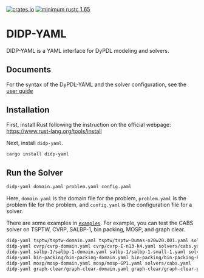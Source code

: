 [![crates.io](https://img.shields.io/crates/v/didp-yaml)](https://crates.io/crates/didp-yaml)
[![minimum rustc 1.65](https://img.shields.io/badge/rustc-1.65+-blue.svg)](https://rust-lang.github.io/rfcs/2495-min-rust-version.html)

# DIDP-YAML

DIDP-YAML is a YAML interface for DyPDL modeling and solvers.

## Documents

For the syntax of the DyPDL-YAML and the solver configuration, see the [user guide](https://github.com/domain-independent-dp/didp-rs/tree/main/didp-yaml/docs)

## Installation

First, install Rust following the instruction on the official webpage: <https://www.rust-lang.org/tools/install>

Next, install `didp-yaml`.

```bash
cargo install didp-yaml
```

## Run the Solver

```bash
didp-yaml domain.yaml problem.yaml config.yaml
```

Here, `domain.yaml` is the domain file for the problem, `problem.yaml` is the problem file for the problem, and `config.yaml` is the configuration file for a solver.

There are some examples in [`examples`](https://github.com/domain-independent-dp/didp-rs/tree/main/didp-yaml/examples). For example, you can test the CABS solver on TSPTW, CVRP, SALBP-1, bin packing, MOSP, and graph clear.

```bash
didp-yaml tsptw/tsptw-domain.yaml tsptw/tsptw-Dumas-n20w20.001.yaml solvers/cabs.yaml
didp-yaml cvrp/cvrp-domain.yaml cvrp/cvrp-E-n13-k4.yaml solvers/cabs.yaml
didp-yaml salbp-1/salbp-1-domain.yaml salbp-1/salbp-1-small-1.yaml solvers/cabs.yaml
didp-yaml bin-packing/bin-packing-domain.yaml bin-packing/bin-packing-Falkenauer_T_t60_00.yaml solvers/cabs.yaml
didp-yaml mosp/mosp-domain.yaml mosp/mosp-GP1.yaml solvers/cabs.yaml
didp-yaml graph-clear/graph-clear-domain.yaml graph-clear/graph-clear-planar20-1.yaml solvers/cabs.yaml
```


